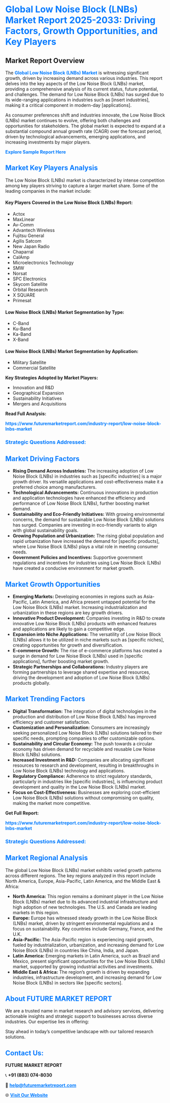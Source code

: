 <h1 style="color: #007BFF;">Global Low Noise Block (LNBs) Market Report 2025-2033: Driving Factors, Growth Opportunities, and Key Players</h1>

<section id="overview">
<h2>Market Report Overview</h2>
<p>The <a href="https://www.futuremarketreport.com/industry-report/low-noise-block-lnbs-market" style="color: #007BFF; text-decoration: none;"><strong>Global Low Noise Block (LNBs) Market</strong></a> is witnessing significant growth, driven by increasing demand across various industries. This report delves into the key aspects of the Low Noise Block (LNBs) market, providing a comprehensive analysis of its current status, future potential, and challenges. The demand for Low Noise Block (LNBs) has surged due to its wide-ranging applications in industries such as [insert industries], making it a critical component in modern-day [applications].</p>
<p>As consumer preferences shift and industries innovate, the Low Noise Block (LNBs) market continues to evolve, offering both challenges and opportunities for stakeholders. The global market is expected to expand at a substantial compound annual growth rate (CAGR) over the forecast period, driven by technological advancements, emerging applications, and increasing investments by major players.</p>
</section>

<section id="overview">
<p><a href="https://www.futuremarketreport.com/request-sample/reportId=81524" style="color: #007BFF; text-decoration: none;"><strong>Explore Sample Report Here</strong></a></p>
</section>

<section id="key-players">
<h2 style="color: #007BFF;">Market Key Players Analysis</h2>
<p>The Low Noise Block (LNBs) market is characterized by intense competition among key players striving to capture a larger market share. Some of the leading companies in the market include:</p>
<h4>Key Players Covered in the Low Noise Block (LNBs) Report:</h4>
<ul><li>Actox</li><li>MaxLinear</li><li>Av-Comm</li><li>Advantech Wireless</li><li>Fujitsu General</li><li>Agilis Satcom</li><li>New Japan Radio</li><li>Chaparral</li><li>CalAmp</li><li>Microelectronics Technology</li><li>SMW</li><li>Norsat</li><li>SPC Electronics</li><li>Skycom Satellite</li><li>Orbital Research</li><li>X SQUARE</li><li>Primesat</li></ul>
<h4>Low Noise Block (LNBs) Market Segmentation by Type:</h4>
<ul><li>C-Band</li><li>Ku-Band</li><li>Ka-Band</li><li>X-Band</li></ul>

<h4>Low Noise Block (LNBs) Market Segmentation by Application:</h4>
<ul><li>Military Satellite</li><li>Commercial Satellite</li></ul>
<p><strong>Key Strategies Adopted by Market Players:</strong></p>
<ul>
<li>Innovation and R&D</li>
<li>Geographical Expansion</li>
<li>Sustainability Initiatives</li>
<li>Mergers and Acquisitions</li>
</ul>
</section>

<section>
<p><strong>Read Full Analysis: </strong></p><a href="https://www.futuremarketreport.com/industry-report/low-noise-block-lnbs-market" style="color: #007BFF; text-decoration: none;"><strong>https://www.futuremarketreport.com/industry-report/low-noise-block-lnbs-market</strong></a>
<h3 style="color: #007BFF;">Strategic Questions Addressed:</h3>
</section>

<section id="driving-factors">
<h2 style="color: #007BFF;">Market Driving Factors</h2>
<ul>
<li><strong>Rising Demand Across Industries:</strong> The increasing adoption of Low Noise Block (LNBs) in industries such as [specific industries] is a major growth driver. Its versatile applications and cost-effectiveness make it a preferred choice among manufacturers.</li>
<li><strong>Technological Advancements:</strong> Continuous innovations in production and application technologies have enhanced the efficiency and performance of Low Noise Block (LNBs), further boosting market demand.</li>
<li><strong>Sustainability and Eco-Friendly Initiatives:</strong> With growing environmental concerns, the demand for sustainable Low Noise Block (LNBs) solutions has surged. Companies are investing in eco-friendly variants to align with global sustainability goals.</li>
<li><strong>Growing Population and Urbanization:</strong> The rising global population and rapid urbanization have increased the demand for [specific products], where Low Noise Block (LNBs) plays a vital role in meeting consumer needs.</li>
<li><strong>Government Policies and Incentives:</strong> Supportive government regulations and incentives for industries using Low Noise Block (LNBs) have created a conducive environment for market growth.</li>
</ul>
</section>

<section id="growth-opportunities">
<h2 style="color: #007BFF;">Market Growth Opportunities</h2>
<ul>
<li><strong>Emerging Markets:</strong> Developing economies in regions such as Asia-Pacific, Latin America, and Africa present untapped potential for the Low Noise Block (LNBs) market. Increasing industrialization and urbanization in these regions are key growth drivers.</li>
<li><strong>Innovative Product Development:</strong> Companies investing in R&D to create innovative Low Noise Block (LNBs) products with enhanced features and applications are likely to gain a competitive edge.</li>
<li><strong>Expansion into Niche Applications:</strong> The versatility of Low Noise Block (LNBs) allows it to be utilized in niche markets such as [specific niches], creating opportunities for growth and diversification.</li>
<li><strong>E-commerce Growth:</strong> The rise of e-commerce platforms has created a surge in demand for Low Noise Block (LNBs) used in [specific applications], further boosting market growth.</li>
<li><strong>Strategic Partnerships and Collaborations:</strong> Industry players are forming partnerships to leverage shared expertise and resources, driving the development and adoption of Low Noise Block (LNBs) products globally.</li>
</ul>
</section>

<section id="trending-factors">
<h2 style="color: #007BFF;">Market Trending Factors</h2>
<ul>
<li><strong>Digital Transformation:</strong> The integration of digital technologies in the production and distribution of Low Noise Block (LNBs) has improved efficiency and customer satisfaction.</li>
<li><strong>Customization and Personalization:</strong> Consumers are increasingly seeking personalized Low Noise Block (LNBs) solutions tailored to their specific needs, prompting companies to offer customizable options.</li>
<li><strong>Sustainability and Circular Economy:</strong> The push towards a circular economy has driven demand for recyclable and reusable Low Noise Block (LNBs) solutions.</li>
<li><strong>Increased Investment in R&D:</strong> Companies are allocating significant resources to research and development, resulting in breakthroughs in Low Noise Block (LNBs) technology and applications.</li>
<li><strong>Regulatory Compliance:</strong> Adherence to strict regulatory standards, particularly in industries like [specific industries], is influencing product development and quality in the Low Noise Block (LNBs) market.</li>
<li><strong>Focus on Cost-Effectiveness:</strong> Businesses are exploring cost-efficient Low Noise Block (LNBs) solutions without compromising on quality, making the market more competitive.</li>
</ul>
</section>

<section>
<p><strong>Get Full Report: </strong></p><a href="https://www.futuremarketreport.com/industry-report/low-noise-block-lnbs-market" style="color: #007BFF; text-decoration: none;"><strong>https://www.futuremarketreport.com/industry-report/low-noise-block-lnbs-market</strong></a>
<h3 style="color: #007BFF;">Strategic Questions Addressed:</h3>
</section>


<section id="regional-analysis">
<h2 style="color: #007BFF;">Market Regional Analysis</h2>
<p>The global Low Noise Block (LNBs) market exhibits varied growth patterns across different regions. The key regions analyzed in this report include North America, Europe, Asia-Pacific, Latin America, and the Middle East & Africa:</p>
<ul>
<li><strong>North America:</strong> This region remains a dominant player in the Low Noise Block (LNBs) market due to its advanced industrial infrastructure and high adoption of new technologies. The U.S. and Canada are leading markets in this region.</li>
<li><strong>Europe:</strong> Europe has witnessed steady growth in the Low Noise Block (LNBs) market, driven by stringent environmental regulations and a focus on sustainability. Key countries include Germany, France, and the U.K.</li>
<li><strong>Asia-Pacific:</strong> The Asia-Pacific region is experiencing rapid growth, fueled by industrialization, urbanization, and increasing demand for Low Noise Block (LNBs) in countries like China, India, and Japan.</li>
<li><strong>Latin America:</strong> Emerging markets in Latin America, such as Brazil and Mexico, present significant opportunities for the Low Noise Block (LNBs) market, supported by growing industrial activities and investments.</li>
<li><strong>Middle East & Africa:</strong> The region’s growth is driven by expanding industries, infrastructure development, and increasing demand for Low Noise Block (LNBs) in sectors like [specific sectors].</li>
</ul>
</section>

<footer>
<h2 style="color: #007BFF;">About FUTURE MARKET REPORT</h2>
<p>We are a trusted name in market research and advisory services, delivering actionable insights and strategic support to businesses across diverse industries. Our expertise lies in offering:</p>

<p>Stay ahead in today’s competitive landscape with our tailored research solutions.</p>

<h2 style="color: #007BFF;">Contact Us:</h2>
<p><strong>FUTURE MARKET REPORT</strong></p>
<p>📞 <strong>+91 (883) 074-8030</strong></p>
<p>📧 <strong><a href="mailto:help@futuremarketreport.com" style="color: #007BFF;">help@futuremarketreport.com</a></strong></p>
<p>🌐 <strong><a href="https://www.futuremarketreport.com/" style="color: #007BFF;">Visit Our Website</a></strong></p>
</footer>